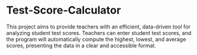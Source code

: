 # Test-Score-Calculator
This project aims to provide teachers with an efficient, data-driven tool for analyzing student test scores. Teachers can enter student test scores, and the program will automatically compute the highest, lowest, and average scores, presenting the data in a clear and accessible format.
